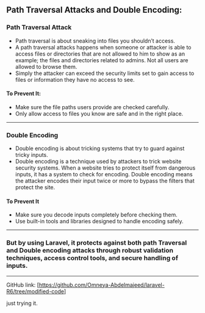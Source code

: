 ## Path Traversal Attacks and Double Encoding:

### Path Traversal Attack

- Path traversal is about sneaking into files you shouldn’t access.
- A path traversal attacks happens when someone or attacker is able to access files or directories that are not allowed to him to show as an example; the files and directories related to admins. Not all users are allowed to browse them.
- Simply the attacker can exceed the security limits set to gain access to files or information they have no access to see.

#### To Prevent It:
- Make sure the file paths users provide are checked carefully.
- Only allow access to files you know are safe and in the right place.

***

### Double Encoding

- Double encoding is about tricking systems that try to guard against tricky inputs.
- Double encoding is a technique used by attackers to trick website security systems. When a website tries to protect itself from dangerous inputs, it has a system to check for encoding.
Double encoding means the attacker encodes their input twice or more to bypass the filters that protect the site.


#### To Prevent It
- Make sure you decode inputs completely before checking them.
- Use built-in tools and libraries designed to handle encoding safely.

***

### But by using Laravel, it protects against both path Traversal and Double encoding attacks through robust validation techniques, access control tools, and secure handling of inputs.

***
GitHub link: [https://github.com/Omneya-Abdelmajeed/laravel-R6/tree/modified-code]

just trying it. 